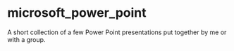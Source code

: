 # microsoft_power_point
A short collection of a few Power Point presentations put together by me or with a group.
